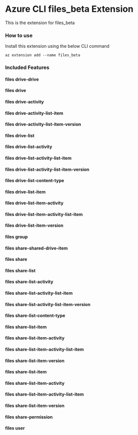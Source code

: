 # Azure CLI files_beta Extension #
This is the extension for files_beta

### How to use ###
Install this extension using the below CLI command
```
az extension add --name files_beta
```

### Included Features ###
#### files drive-drive ####
#### files drive ####
#### files drive-activity ####
#### files drive-activity-list-item ####
#### files drive-activity-list-item-version ####
#### files drive-list ####
#### files drive-list-activity ####
#### files drive-list-activity-list-item ####
#### files drive-list-activity-list-item-version ####
#### files drive-list-content-type ####
#### files drive-list-item ####
#### files drive-list-item-activity ####
#### files drive-list-item-activity-list-item ####
#### files drive-list-item-version ####
#### files group ####
#### files share-shared-drive-item ####
#### files share ####
#### files share-list ####
#### files share-list-activity ####
#### files share-list-activity-list-item ####
#### files share-list-activity-list-item-version ####
#### files share-list-content-type ####
#### files share-list-item ####
#### files share-list-item-activity ####
#### files share-list-item-activity-list-item ####
#### files share-list-item-version ####
#### files share-list-item ####
#### files share-list-item-activity ####
#### files share-list-item-activity-list-item ####
#### files share-list-item-version ####
#### files share-permission ####
#### files user ####
